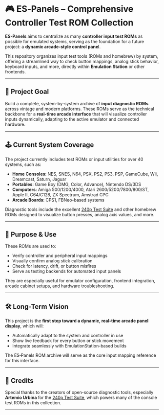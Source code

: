 # 🎮 ES‑Panels – Comprehensive Controller Test ROM Collection

**ES‑Panels** aims to centralize as many **controller input test ROMs** as possible for emulated systems, serving as the foundation for a future project: a **dynamic arcade-style control panel**.

This repository organizes input test tools (ROMs and homebrew) by system, offering a streamlined way to check button mappings, analog stick behavior, keyboard inputs, and more, directly within **Emulation Station** or other frontends.

---

## 🎯 Project Goal

Build a complete, system-by-system archive of **input diagnostic ROMs** across vintage and modern platforms. These ROMs serve as the technical backbone for a **real-time arcade interface** that will visualize controller inputs dynamically, adapting to the active emulator and connected hardware.

---

## 🕹️ Current System Coverage

The project currently includes test ROMs or input utilities for over 40 systems, such as:

- **Home Consoles**: NES, SNES, N64, PSX, PS2, PS3, PSP, GameCube, Wii, Dreamcast, Saturn, Jaguar
- **Portables**: Game Boy (DMG, Color, Advance), Nintendo DS/3DS
- **Computers**: Amiga 500/1200/4000, Atari 2600/5200/7800/800/ST, Apple II, C64/C128, ZX Spectrum, Amstrad CPC
- **Arcade Boards**: CPS1, FBNeo-based systems

Diagnostic tools include the excellent [240p Test Suite](https://github.com/ArtemioUrbina/240pTestSuite) and other homebrew ROMs designed to visualize button presses, analog axis values, and more.

---

## 🔧 Purpose & Use

These ROMs are used to:

- Verify controller and peripheral input mappings
- Visually confirm analog stick calibration
- Check for latency, drift, or button misfires
- Serve as testing backends for automated input panels

They are especially useful for emulator configuration, frontend integration, arcade cabinet setups, and hardware troubleshooting.

---

## 🛠️ Long-Term Vision

This project is the **first step toward a dynamic, real-time arcade panel display**, which will:

- Automatically adapt to the system and controller in use
- Show live feedback for every button or stick movement
- Integrate seamlessly with EmulationStation-based builds

The ES‑Panels ROM archive will serve as the core input mapping reference for this interface.

---

## 📄 Credits

Special thanks to the creators of open-source diagnostic tools, especially **Artemio Urbina** for the [240p Test Suite](https://github.com/ArtemioUrbina/240pTestSuite), which powers many of the console test ROMs in this collection.

---
